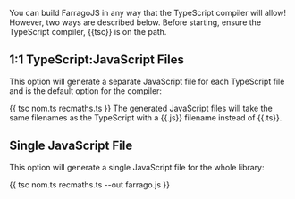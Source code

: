 You can build FarragoJS in any way that the TypeScript compiler will allow!  However, two ways are described below.  Before starting, ensure the TypeScript compiler, {{tsc}} is on the path.

## 1:1 TypeScript:JavaScript Files
This option will generate a separate JavaScript file for each TypeScript file and is the default option for the compiler:

{{
tsc nom.ts recmaths.ts
}}
The generated JavaScript files will take the same filenames as the TypeScript with a {{.js}} filename instead of {{.ts}}.

## Single JavaScript File
This option will generate a single JavaScript file for the whole library:

{{
tsc nom.ts recmaths.ts --out farrago.js
}}